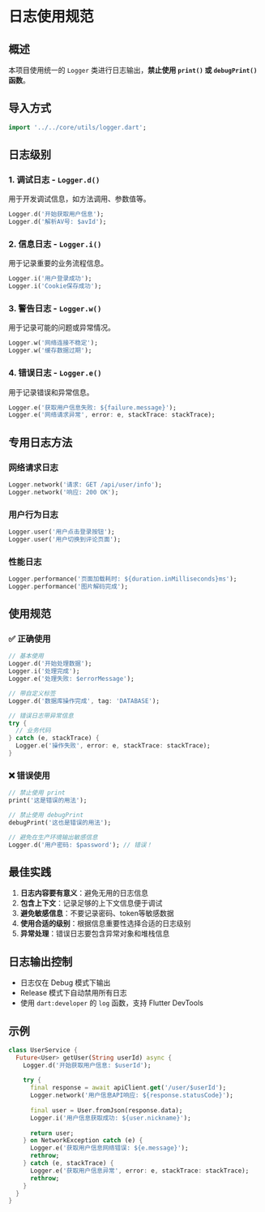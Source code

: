 # 日志使用规范

## 概述

本项目使用统一的 `Logger` 类进行日志输出，**禁止使用 `print()` 或 `debugPrint()` 函数**。

## 导入方式

```dart
import '../../core/utils/logger.dart';
```

## 日志级别

### 1. 调试日志 - `Logger.d()`
用于开发调试信息，如方法调用、参数值等。

```dart
Logger.d('开始获取用户信息');
Logger.d('解析AV号: $avId');
```

### 2. 信息日志 - `Logger.i()`
用于记录重要的业务流程信息。

```dart
Logger.i('用户登录成功');
Logger.i('Cookie保存成功');
```

### 3. 警告日志 - `Logger.w()`
用于记录可能的问题或异常情况。

```dart
Logger.w('网络连接不稳定');
Logger.w('缓存数据过期');
```

### 4. 错误日志 - `Logger.e()`
用于记录错误和异常信息。

```dart
Logger.e('获取用户信息失败: ${failure.message}');
Logger.e('网络请求异常', error: e, stackTrace: stackTrace);
```

## 专用日志方法

### 网络请求日志
```dart
Logger.network('请求: GET /api/user/info');
Logger.network('响应: 200 OK');
```

### 用户行为日志
```dart
Logger.user('用户点击登录按钮');
Logger.user('用户切换到评论页面');
```

### 性能日志
```dart
Logger.performance('页面加载耗时: ${duration.inMilliseconds}ms');
Logger.performance('图片解码完成');
```

## 使用规范

### ✅ 正确使用

```dart
// 基本使用
Logger.d('开始处理数据');
Logger.i('处理完成');
Logger.e('处理失败: $errorMessage');

// 带自定义标签
Logger.d('数据库操作完成', tag: 'DATABASE');

// 错误日志带异常信息
try {
  // 业务代码
} catch (e, stackTrace) {
  Logger.e('操作失败', error: e, stackTrace: stackTrace);
}
```

### ❌ 错误使用

```dart
// 禁止使用 print
print('这是错误的用法');

// 禁止使用 debugPrint
debugPrint('这也是错误的用法');

// 避免在生产环境输出敏感信息
Logger.d('用户密码: $password'); // 错误！
```

## 最佳实践

1. **日志内容要有意义**：避免无用的日志信息
2. **包含上下文**：记录足够的上下文信息便于调试
3. **避免敏感信息**：不要记录密码、token等敏感数据
4. **使用合适的级别**：根据信息重要性选择合适的日志级别
5. **异常处理**：错误日志要包含异常对象和堆栈信息

## 日志输出控制

- 日志仅在 Debug 模式下输出
- Release 模式下自动禁用所有日志
- 使用 `dart:developer` 的 `log` 函数，支持 Flutter DevTools

## 示例

```dart
class UserService {
  Future<User> getUser(String userId) async {
    Logger.d('开始获取用户信息: $userId');
    
    try {
      final response = await apiClient.get('/user/$userId');
      Logger.network('用户信息API响应: ${response.statusCode}');
      
      final user = User.fromJson(response.data);
      Logger.i('用户信息获取成功: ${user.nickname}');
      
      return user;
    } on NetworkException catch (e) {
      Logger.e('获取用户信息网络错误: ${e.message}');
      rethrow;
    } catch (e, stackTrace) {
      Logger.e('获取用户信息异常', error: e, stackTrace: stackTrace);
      rethrow;
    }
  }
}
``` 